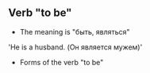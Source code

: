 ﻿## Verb "to be" 
* The meaning is "быть, являться"

'He is a husband. (Он является мужем)'
* Forms of the verb "to be"